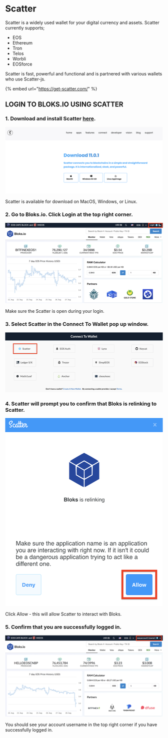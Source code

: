 # Scatter

Scatter is a widely used wallet for your digital currency and assets. Scatter currently supports;

* EOS
* Ethereum
* Tron
* Telos
* Worbli
* EOSforce

Scatter is fast, powerful and functional and is partnered with various wallets who use Scatter-js. 

{% embed url="https://get-scatter.com/" %}

## LOGIN TO BLOKS.IO USING SCATTER

### 1. Download and install Scatter [here](https://get-scatter.com/download).

![](../../../.gitbook/assets/image%20%28151%29.png)

Scatter is available for download on MacOS, Windows, or Linux.

### 2. Go to Bloks.io. Click Login at the top right corner.

![](../../../.gitbook/assets/image%20%28197%29.png)

Make sure the Scatter is open during your login.

### 3. Select Scatter in the Connect To Wallet pop up window. 

![](../../../.gitbook/assets/image%20%28174%29.png)

### 4. Scatter will prompt you to confirm that Bloks is relinking to Scatter.

![](../../../.gitbook/assets/image%20%28120%29.png)

Click Allow - this will allow Scatter to interact with Bloks.

### 5. Confirm that you are successfully logged in.

![](../../../.gitbook/assets/image%20%28233%29.png)

You should see your account username in the top right corner if you have successfully logged in.

